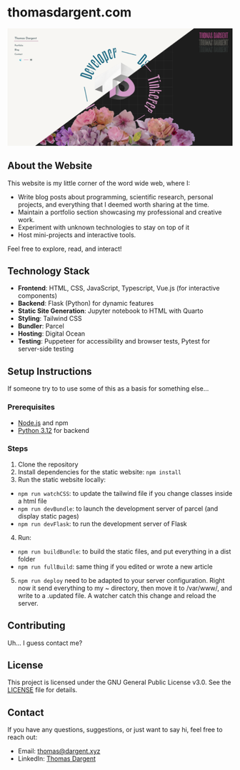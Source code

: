 # thomasdargent.com

![Screenshot of the homepage in light and dark mode](./screenshot.png)

## About the Website

This website is my little corner of the word wide web, where I:

- Write blog posts about programming, scientific research, personal projects, and everything that I deemed worth sharing at the time.
- Maintain a portfolio section showcasing my professional and creative work.
- Experiment with unknown technologies to stay on top of it
- Host mini-projects and interactive tools.

Feel free to explore, read, and interact!

## Technology Stack

- **Frontend**: HTML, CSS, JavaScript, Typescript, Vue.js (for interactive components)
- **Backend**: Flask (Python) for dynamic features
- **Static Site Generation**: Jupyter notebook to HTML with Quarto
- **Styling**: Tailwind CSS
- **Bundler**: Parcel
- **Hosting**: Digital Ocean
- **Testing**: Puppeteer for accessibility and browser tests, Pytest for server-side testing

## Setup Instructions

If someone try to to use some of this as a basis for something else...

### Prerequisites

- [Node.js](https://nodejs.org/) and npm
- [Python 3.12](https://www.python.org/) for backend

### Steps

1. Clone the repository
2. Install dependencies for the static website: `npm install`
3. Run the static website locally:

- `npm run watchCSS`: to update the tailwind file if you change classes inside a html file
- `npm run devBundle`: to launch the development server of parcel (and display static pages)
- `npm run devFlask`: to run the development server of Flask

4. Run:

- `npm run buildBundle`: to build the static files, and put everything in a dist folder
- `npm run fullBuild`: same thing if you edited or wrote a new article

5. `npm run deploy` need to be adapted to your server configuration. Right now it send everything to my ~ directory, then move it to /var/www/, and write to a .updated file. A watcher catch this change and reload the server.

## Contributing

Uh... I guess contact me?

## License

This project is licensed under the GNU General Public License v3.0. See the [LICENSE](COPYING) file for details.

## Contact

If you have any questions, suggestions, or just want to say hi, feel free to reach out:

- Email: thomas@dargent.xyz
- LinkedIn: [Thomas Dargent](https://www.linkedin.com/in/thomas-dargent1/)
